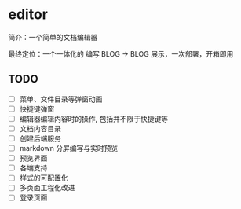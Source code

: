 # editor

简介：一个简单的文档编辑器

最终定位：一个一体化的 编写 BLOG -> BLOG 展示，一次部署，开箱即用

## TODO

- [ ] 菜单、文件目录等弹窗动画
- [ ] 快捷键弹窗
- [ ] 编辑器编辑内容时的操作, 包括并不限于快捷键等
- [ ] 文档内容目录
- [ ] 创建后端服务
- [ ] markdown 分屏编写与实时预览
- [ ] 预览界面
- [ ] 各端支持
- [ ] 样式的可配置化
- [ ] 多页面工程化改进
- [ ] 登录页面
